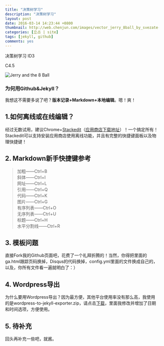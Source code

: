 ```yaml
---
title: "决策树学习"
description: "决策树学习"
layout: post
date: 2016-03-14 14:23:44 +0800
thumbnail: http://web.chenjun.com/images/vector_jerry_8ball_by_svezate-d6lzyyh.png
categories: [立占 | site]
tags: [jekyll, github]
comments: yes
---
```

决策树学习
ID3


C4.5





![Jerry and the 8 Ball][1]

### 为何用Github&Jekyll？

我想这不需要多说了吧？**版本记录+Markdown+本地编辑**。嗯！爽！

## 1.如何离线或在线编辑？

经过无数试用，建议Chrome+[Stackedit][2]（[应用商店下载地址][3]）！一个搞定所有！Stackedit可以支持安装应用商店使用离线功能，并且有完整的快捷键面板以及物理快捷键！

## 2. Markdown新手快捷键参考

> 加粗——Ctrl+B  
> 斜体——Ctrl+I	
> 网址——Ctrl+L	
> 引用——Ctrl+Q	 
> 代码——Ctrl+K	
> 图片——Ctrl+G  
> 有序列表——Ctrl+O  
> 无序列表——Ctrl+U  
> 标题——Ctrl+H  
> 水平分割线——Ctrl+R	

## 3. 模板问题

直接Fork我的Github页面吧，花费了一个礼拜折腾的！当然，你得把里面的ga.html跟踪页码换掉，Disqus的代码换掉，config.yml里面的文件换成自己的，以及，你所有文件看一遍就明白了：）

## 4. Wordpress导出

为什么要用Wordpress导出？因为最方便，其他平台使用率没有那么高，我使用的是wordpress-to-jekyll-exporter.zip，请点击[下载][4]，里面我修改并增加了日期和时间选项，方便使用。

## 5. 待补充

回头再补充一些吧，就酱。


  [1]: http://web.chenjun.com/images/vector_jerry_8ball_by_svezate-d6lzyyh.png "Jerry and the 8 Ball"
  [2]: https://stackedit.io "StackEdit"
  [3]: https://chrome.google.com/webstore/detail/stackedit/iiooodelglhkcpgbajoejffhijaclcdg?utm_source=chrome-ntp-launcher
  [4]: https://www.dropbox.com/s/maf5zc5zoj3eqec/wordpress-to-jekyll-exporter.zip "wordpress-to-jekyll-exporter.zip"
